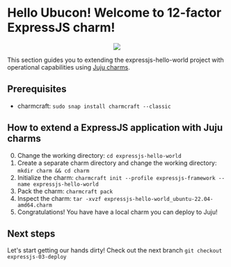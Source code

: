 # Hello Ubucon! Welcome to 12-factor ExpressJS charm!

<p align="center">
    <img src="https://res.cloudinary.com/canonical/image/fetch/f_auto,q_auto,fl_sanitize,c_fill,w_200,h_200/https://api.charmhub.io/api/v1/media/download/charm_g5MbnEy7wX7GTPtr20TcB16YCvXXZu2Y_icon_e08d61629f52f85dd79e8222b8b2360a7377af42e1a0f22fceca778ec3226d7c.png">
</p>

This section guides you to extending the expressjs-hello-world project with operational capabilities
using [Juju charms](https://juju.is/).

## Prerequisites

- charmcraft: `sudo snap install charmcraft --classic`

## How to extend a ExpressJS application with Juju charms

0. Change the working directory: `cd expressjs-hello-world`
1. Create a separate charm directory and change the working directory: `mkdir charm && cd charm`
2. Initialize the charm: `charmcraft init --profile expressjs-framework --name expressjs-hello-world`
3. Pack the charm: `charmcraft pack`
4. Inspect the charm: `tar -xvzf expressjs-hello-world_ubuntu-22.04-amd64.charm`
5. Congratulations! You have have a local charm you can deploy to Juju!

## Next steps

Let's start getting our hands dirty! Check out the next branch `git checkout expressjs-03-deploy`